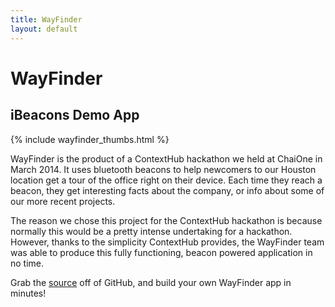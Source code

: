 ```yaml
---
title: WayFinder
layout: default
---
```

# WayFinder

## iBeacons Demo App

<div class="text-center">
  {% include wayfinder_thumbs.html %}
</div>

WayFinder is the product of a ContextHub hackathon we held at ChaiOne in March 2014. It uses bluetooth beacons to help newcomers to our Houston location get a tour of the office right on their device. Each time they reach a beacon, they get interesting facts about the company, or info about some of our more recent projects.

The reason we chose this project for the ContextHub hackathon is because normally this would be a pretty intense undertaking for a hackathon. However, thanks to the simplicity ContextHub provides, the WayFinder team was able to produce this fully functioning, beacon powered application in no time.

Grab the [source](https://github.com/contexthub/Wayfinder) off of GitHub, and build your own WayFinder app in minutes!